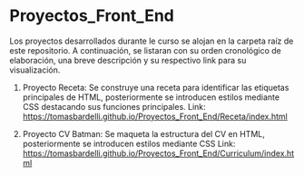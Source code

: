 # Proyectos_Front_End

Los proyectos desarrollados durante le curso se alojan en la carpeta raíz de este repositorio. A continuación, se listaran con su orden cronológico de elaboración, una breve descripción y su respectivo link para su visualización.

1. Proyecto Receta: Se construye una receta para identificar las etiquetas principales de HTML, posteriormente se introducen estilos mediante CSS destacando sus funciones principales. 
  Link: https://tomasbardelli.github.io/Proyectos_Front_End/Receta/index.html

2. Proyecto CV Batman: Se maqueta la estructura del CV en HTML, posteriormente se introducen estilos mediante CSS
  Link: https://tomasbardelli.github.io/Proyectos_Front_End/Curriculum/index.html
